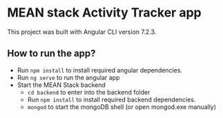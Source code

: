 # MEAN stack Activity Tracker app
This project was built with Angular CLI version 7.2.3.

## How to run the app?
- Run `npm install` to install required angular dependencies.
- Run `ng serve` to run the angular app
- Start the MEAN Stack backend
  - `cd backend` to enter into the backend folder
  - Run `npm install` to install required backend dependencies.
  - `mongod` to start the mongoDB shell (or open mongod.exe manually)
